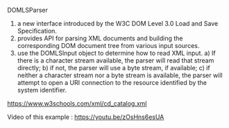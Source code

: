 DOMLSParser
1) a new interface introduced by the W3C DOM Level 3.0 Load and Save Specification.
2) provides API for parsing XML documents and building the corresponding
   DOM document tree from various input sources.
3) use the DOMLSInput object to determine how to read XML input.
   a) If there is a character stream available, the parser will read that stream directly;
   b) if not, the parser will use a byte stream, if available;
   c) if neither a character stream nor a byte stream is available,
      the parser will attempt to open a URI connection to the
      resource identified by the system identifier.

https://www.w3schools.com/xml/cd_catalog.xml

Video of this example : https://youtu.be/zOsHns6esUA
